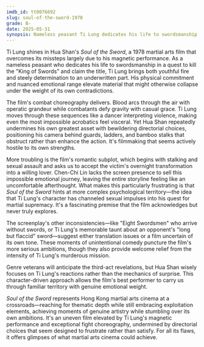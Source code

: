 ```yaml
---
imdb_id: tt0076692
slug: soul-of-the-sword-1978
grade: B-
date: 2025-05-31
synopsis: Nameless peasant Ti Lung dedicates his life to swordsmanship in a quest to kill the current "King of Swords" and claim the title.
---
```


Ti Lung shines in Hua Shan's _Soul of the Sword_, a 1978 martial arts film that overcomes its missteps largely due to his magnetic performance. As a nameless peasant who dedicates his life to swordsmanship in a quest to kill the "King of Swords" and claim the title, Ti Lung brings both youthful fire and steely determination to an underwritten part. His physical commitment and nuanced emotional range elevate material that might otherwise collapse under the weight of its own contradictions.

The film's combat choreography delivers. Blood arcs through the air with operatic grandeur while combatants defy gravity with casual grace. Ti Lung moves through these sequences like a dancer interpreting violence, making even the most impossible acrobatics feel visceral. Yet Hua Shan repeatedly undermines his own greatest asset with bewildering directorial choices, positioning his camera behind guards, ladders, and bamboo stalks that obstruct rather than enhance the action. It's filmmaking that seems actively hostile to its own strengths.

More troubling is the film's romantic subplot, which begins with stalking and sexual assault and asks us to accept the victim's overnight transformation into a willing lover. Chen-Chi Lin lacks the screen presence to sell this impossible emotional journey, leaving the entire storyline feeling like an uncomfortable afterthought. What makes this particularly frustrating is that _Soul of the Sword_ hints at more complex psychological territory—the idea that Ti Lung's character has channeled sexual impulses into his quest for martial supremacy. It's a fascinating premise that the film acknowledges but never truly explores.

The screenplay's other inconsistencies—like "Eight Swordsmen" who arrive without swords, or Ti Lung's memorable taunt about an opponent's "long but flaccid" sword—suggest either translation issues or a film uncertain of its own tone. These moments of unintentional comedy puncture the film's more serious ambitions, though they also provide welcome relief from the intensity of Ti Lung's murderous mission.

Genre veterans will anticipate the third-act revelations, but Hua Shan wisely focuses on Ti Lung's reactions rather than the mechanics of surprise. This character-driven approach allows the film's best performer to carry us through familiar territory with genuine emotional weight.

_Soul of the Sword_ represents Hong Kong martial arts cinema at a crossroads—reaching for thematic depth while still embracing exploitation elements, achieving moments of genuine artistry while stumbling over its own ambitions. It's an uneven film elevated by Ti Lung's magnetic performance and exceptional fight choreography, undermined by directorial choices that seem designed to frustrate rather than satisfy. For all its flaws, it offers glimpses of what martial arts cinema could achieve.
